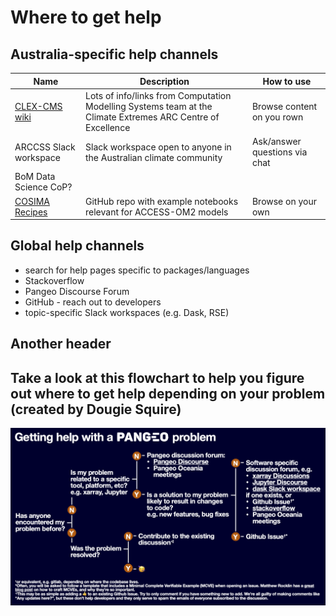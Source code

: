 # Where to get help

## Australia-specific help channels
| Name | Description | How to use |
|------|-------------|------|
|[CLEX-CMS wiki](http://climate-cms.wikis.unsw.edu.au/Home) | Lots of info/links from Computation Modelling Systems team at the Climate Extremes ARC Centre of Excellence | Browse content on you rown
| ARCCSS Slack workspace | Slack workspace open to anyone in the Australian climate community | Ask/answer questions via chat
| BoM Data Science CoP? | |
| [COSIMA Recipes](https://github.com/COSIMA/cosima-recipes) | GitHub repo with example notebooks relevant for ACCESS-OM2 models | Browse on your own

## Global help channels
- search for help pages specific to packages/languages
- Stackoverflow
- Pangeo Discourse Forum
- GitHub - reach out to developers
- topic-specific Slack workspaces (e.g. Dask, RSE)

## Another header

## Take a look at this flowchart to help you figure out where to get help depending on your problem (created by Dougie Squire)
![Help Flowchart](images/help_flowchart.png)